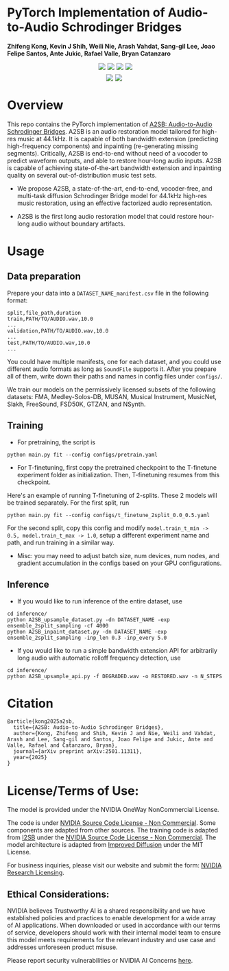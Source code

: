 # PyTorch Implementation of Audio-to-Audio Schrodinger Bridges

**Zhifeng Kong, Kevin J Shih, Weili Nie, Arash Vahdat, Sang-gil Lee, Joao Felipe Santos, Ante Jukic, Rafael Valle, Bryan Catanzaro**


<div align="center" style="display: flex; justify-content: center; margin-top: 10px;">
  <a href="https://arxiv.org/abs/2501.11311"><img src="https://img.shields.io/badge/arXiv-2501.11311-AD1C18" style="margin-right: 5px;"></a>
  <a href="https://research.nvidia.com/labs/adlr/A2SB/"><img src="https://img.shields.io/badge/Demo page-228B22" style="margin-right: 5px;"></a>
  <a href="https://github.com/NVIDIA/diffusion-audio-restoration"><img src='https://img.shields.io/badge/Github-Diffusion_Audio_Restoration-9C276A' style="margin-right: 5px;"></a>
  <a href="https://github.com/NVIDIA/diffusion-audio-restoration/stargazers"><img src="https://img.shields.io/github/stars/NVIDIA/diffusion-audio-restoration.svg?style=social"></a>
</div>
<div align="center" style="display: flex; justify-content: center; margin-top: 10px;">
  <a href="https://huggingface.co/nvidia/audio_to_audio_schrodinger_bridge"><img src="https://img.shields.io/badge/🤗-Checkpoints_(1_split)-ED5A22.svg" style="margin-right: 5px;"></a>
  <a href="https://huggingface.co/nvidia/audio_to_audio_schrodinger_bridge"><img src="https://img.shields.io/badge/🤗-Checkpoints_(2_split)-ED5A22.svg" style="margin-right: 5px;"></a>
</div>

# Overview

This repo contains the PyTorch implementation of [A2SB: Audio-to-Audio Schrodinger Bridges](https://arxiv.org/abs/2501.11311). A2SB is an audio restoration model tailored for high-res music at 44.1kHz. It is capable of both bandwidth extension (predicting high-frequency components) and inpainting (re-generating missing segments). Critically, A2SB is end-to-end without need of a vocoder to predict waveform outputs, and able to restore hour-long audio inputs. A2SB is capable of achieving state-of-the-art bandwidth extension and inpainting quality on several out-of-distribution music test sets.

- We propose A2SB, a state-of-the-art, end-to-end, vocoder-free, and multi-task diffusion Schrodinger Bridge model for 44.1kHz high-res music restoration, using an effective factorized audio representation.

- A2SB is the first long audio restoration model that could restore hour-long audio without
boundary artifacts.


# Usage

## Data preparation

Prepare your data into a ```DATASET_NAME_manifest.csv``` file in the following format:
```
split,file_path,duration
train,PATH/TO/AUDIO.wav,10.0
...
validation,PATH/TO/AUDIO.wav,10.0
...
test,PATH/TO/AUDIO.wav,10.0
...
```
You could have multiple manifests, one for each dataset, and you could use different audio formats as long as ```SoundFile``` supports it. After you prepare all of them, write down their paths and names in config files under ```configs/```. 

We train our models on the permissively licensed subsets of the following datasets: FMA, Medley-Solos-DB, MUSAN, Musical Instrument, MusicNet, Slakh, FreeSound, FSD50K, GTZAN, and NSynth. 

## Training 

- For pretraining, the script is

```python main.py fit --config configs/pretrain.yaml```

- For T-finetuning, first copy the pretrained checkpoint to the T-finetune experiment folder as initialization. Then, T-finetuning resumes from this checkpoint. 

Here's an example of running T-finetuning of 2-splits. These 2 models will be trained separately. For the first split, run

```python main.py fit --config configs/t_finetune_2split_0.0_0.5.yaml```

For the second split, copy this config and modify ```model.train_t_min -> 0.5, model.train_t_max -> 1.0```, setup a different experiment name and path, and run training in a similar way. 

- Misc: you may need to adjust batch size, num devices, num nodes, and gradient accumulation in the configs based on your GPU configurations. 


## Inference

- If you would like to run inference of the entire dataset, use
```
cd inference/
python A2SB_upsample_dataset.py -dn DATASET_NAME -exp ensemble_2split_sampling -cf 4000
python A2SB_inpaint_dataset.py -dn DATASET_NAME -exp ensemble_2split_sampling -inp_len 0.3 -inp_every 5.0
```

- If you would like to run a simple bandwidth extension API for arbitrarily long audio with automatic rolloff frequency detection, use
```
cd inference/
python A2SB_upsample_api.py -f DEGRADED.wav -o RESTORED.wav -n N_STEPS
```


# Citation
```
@article{kong2025a2sb,
  title={A2SB: Audio-to-Audio Schrodinger Bridges},
  author={Kong, Zhifeng and Shih, Kevin J and Nie, Weili and Vahdat, Arash and Lee, Sang-gil and Santos, Joao Felipe and Jukic, Ante and Valle, Rafael and Catanzaro, Bryan},
  journal={arXiv preprint arXiv:2501.11311},
  year={2025}
}
```

# License/Terms of Use:
The model is provided under the NVIDIA OneWay NonCommercial License. 

The code is under [NVIDIA Source Code License - Non Commercial](https://github.com/NVlabs/I2SB/blob/master/LICENSE). Some components are adapted from other sources. The training code is adapted from [I2SB](https://github.com/NVlabs/I2SB) under the [NVIDIA Source Code License - Non Commercial](https://github.com/NVlabs/I2SB/blob/master/LICENSE). The model architecture is adapted from [Improved Diffusion](https://github.com/openai/improved-diffusion/blob/main/LICENSE) under the MIT License. 

For business inquiries, please visit our website and submit the form: [NVIDIA Research Licensing](https://www.nvidia.com/en-us/research/inquiries/).

## Ethical Considerations:
NVIDIA believes Trustworthy AI is a shared responsibility and we have established policies and practices to enable development for a wide array of AI applications.  When downloaded or used in accordance with our terms of service, developers should work with their internal model team to ensure this model meets requirements for the relevant industry and use case and addresses unforeseen product misuse. 

Please report security vulnerabilities or NVIDIA AI Concerns [here](https://www.nvidia.com/en-us/support/submit-security-vulnerability/).
